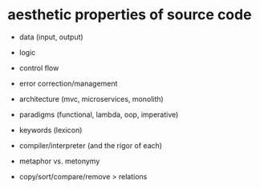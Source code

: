 # aesthetic properties of source code

- data (input, output)
- logic
- control flow
- error correction/management
- architecture (mvc, microservices, monolith)
- paradigms (functional, lambda, oop, imperative)
- keywords (lexicon)
- compiler/interpreter (and the rigor of each)
- metaphor vs. metonymy

- copy/sort/compare/remove > relations
